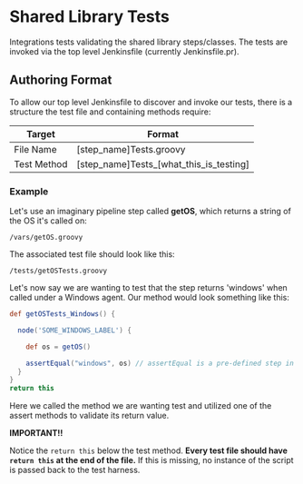 # Shared Library Tests

Integrations tests validating the shared library steps/classes. The tests are invoked via the top level Jenkinsfile (currently Jenkinsfile.pr).

## Authoring Format
To allow our top level Jenkinsfile to discover and invoke our tests, there is a structure the test file and containing methods require:

|Target|Format|
|-------|-------|
|File Name|[step_name]Tests.groovy|
|Test Method|[step_name]Tests_[what_this_is_testing]|

### Example
Let's use an imaginary pipeline step called **getOS**, which returns a string of the OS it's called on:
```shell
/vars/getOS.groovy
```

The associated test file should look like this:
```shell
/tests/getOSTests.groovy
```

Let's now say we are wanting to test that the step returns 'windows' when called under a Windows agent. Our method would look something like this:
```groovy
def getOSTests_Windows() {

  node('SOME_WINDOWS_LABEL') {

    def os = getOS()

    assertEqual("windows", os) // assertEqual is a pre-defined step in /vars
  }
}
return this
```
Here we called the method we are wanting test and utilized one of the assert methods to validate its return value.

**IMPORTANT!!**

Notice the ```return this``` below the test method. **Every test file should have ```return this``` at the end of the file.** If this is missing, no instance of the script is passed back to the test harness.
